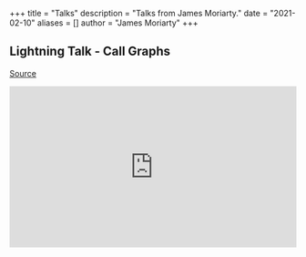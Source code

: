 +++
title = "Talks"
description = "Talks from James Moriarty."
date = "2021-02-10"
aliases = []
author = "James Moriarty"
+++

## Lightning Talk - Call Graphs

[Source](https://speakerdeck.com/player/b35b377c4f364acfb4a240ecb8b9e803)

<div style="left: 0; width: 100%; height: 0; position: relative; padding-bottom: 56.1972%;"><iframe src="https://speakerdeck.com/player/b35b377c4f364acfb4a240ecb8b9e803" style="border: 0; top: 0; left: 0; width: 100%; height: 100%; position: absolute;" allowfullscreen scrolling="no" allow="encrypted-media"></iframe></div>